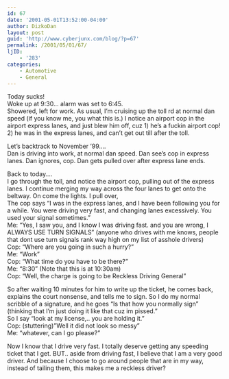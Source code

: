 ```yaml
---
id: 67
date: '2001-05-01T13:52:00-04:00'
author: DizkoDan
layout: post
guid: 'http://www.cyberjunx.com/blog/?p=67'
permalink: /2001/05/01/67/
ljID:
    - '283'
categories:
    - Automotive
    - General
---
```


Today sucks!  
Woke up at 9:30… alarm was set to 6:45.  
Showered, left for work. As usual, I’m cruising up the toll rd at normal dan speed (if you know me, you what this is.) I notice an airport cop in the airport express lanes, and just blew him off, cuz 1) he’s a fuckin airport cop! 2) he was in the express lanes, and can’t get out till after the toll.

Let’s backtrack to November ’99….  
Dan is driving into work, at normal dan speed. Dan see’s cop in express lanes. Dan ignores, cop. Dan gets pulled over after express lane ends.

Back to today….  
I go through the toll, and notice the airport cop, pulling out of the express lanes. I continue merging my way across the four lanes to get onto the beltway. On come the lights. I pull over,  
The cop says “I was in the express lanes, and I have been following you for a while. You were driving very fast, and changing lanes excessively. You used your signal sometimes.”  
Me: “Yes, I saw you, and I know I was driving fast. and you are wrong, I ALWAYS USE TURN SIGNALS” (anyone who drives with me knows, people that dont use turn signals rank way high on my list of asshole drivers)  
Cop: “Where are you going in such a hurry?”  
Me: “Work”  
Cop: “What time do you have to be there?”  
Me: “8:30” (Note that this is at 10:30am)  
Cop: “Well, the charge is going to be Reckless Driving General”

So after waiting 10 minutes for him to write up the ticket, he comes back, explains the court nonsense, and tells me to sign. So I do my normal scribble of a signature, and he goes “Is that how you normally sign” (thinking that I’m just doing it like that cuz im pissed.”  
So I say “look at my license,.. you are holding it.”  
Cop: (stuttering)”Well it did not look so messy”  
Me: “whatever, can I go please?”

Now I know that I drive very fast. I totally deserve getting any speeding ticket that I get. BUT.. aside from driving fast, I believe that I am a very good driver. And because I choose to go around people that are in my way, instead of tailing them, this makes me a reckless driver?